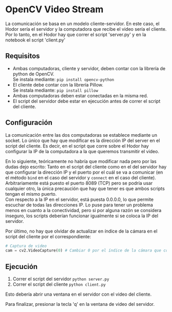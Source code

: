 # OpenCV Video Stream

La comunicación se basa en un modelo cliente-servidor. En este caso, el Hodor sería el servidor y la computadora que recibe el video sería el cliente. Por lo tanto, en el Hodor hay que correr el script 'server.py' y en la notebook el script 'client.py'

## Requisitos

- Ambas computadoras, cliente y servidor, deben contar con la librería de python de OpenCV. \
Se instala mediante: `pip install opencv-python`
- El cliente debe contar con la librería Pillow. \
Se instala mediante: `pip install pillow`
- Ambas computadoras deben estar conectadas en la misma red.
- El script del servidor debe estar en ejecución antes de correr el script del cliente.

## Configuración

La comunicación entre las dos computadoras se establece mediante un socket. Lo único que hay que modificar es la dirección IP del server en el script del cliente. Es decir, en el script que corre sobre el Hodor hay configurar la IP de la computadora a la que queremos transmitir el video.

En lo siguiente, teóricamente no habría que modificar nada pero por las dudas dejo escrito:
Tanto en el script del cliente como en el del servidor hay que configurar la dirección IP y el puerto por el cuál se va a comunicar (en el método `bind` en el caso del servidor y `connect` en el caso del cliente). Arbitrariamente está puesto el puerto 8089 (TCP) pero se podría usar cualquier otro, la única precaución que hay que tener es que ambos scripts tengan el mismo puerto. \
Con respecto a la IP en el servidor, está puesta 0.0.0.0, lo que permite escuchar de todas las direcciones IP. Lo puse para tener un problema menos en cuanto a la conectividad, pero si por alguna razón se considera inseguro, los scripts deberían funcionar igualmente si se coloca la IP del servidor.

Por último, no hay que olvidar de actualizar en índice de la cámara en el script del cliente por el correspondiente:

```py
# Captura de video
cam = cv2.VideoCapture(0) # Cambiar 0 por el índice de la cámara que corresponda.
```

## Ejecución

1. Correr el script del servidor `python server.py`
2. Correr el script del cliente `python client.py`

Esto debería abrir una ventana en el servidor con el video del cliente.

Para finalizar, presionar la tecla 'q' en la ventana de video del servidor.
